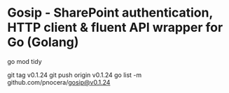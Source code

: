 # Gosip - SharePoint authentication, HTTP client & fluent API wrapper for Go (Golang)

go mod tidy

git tag v0.1.24
git push origin v0.1.24
go list -m github.com/pnocera/gosip@v0.1.24
